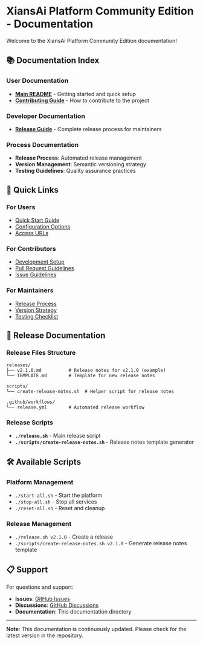 # XiansAi Platform Community Edition - Documentation

Welcome to the XiansAi Platform Community Edition documentation!

## 📚 Documentation Index

### User Documentation
- **[Main README](../README.md)** - Getting started and quick setup
- **[Contributing Guide](../CONTRIBUTING.md)** - How to contribute to the project

### Developer Documentation
- **[Release Guide](RELEASE_GUIDE.md)** - Complete release process for maintainers

### Process Documentation
- **Release Process**: Automated release management
- **Version Management**: Semantic versioning strategy
- **Testing Guidelines**: Quality assurance practices

## 🚀 Quick Links

### For Users
- [Quick Start Guide](../README.md#-quick-start)
- [Configuration Options](../README.md#-configuration)
- [Access URLs](../README.md#access-the-applications)

### For Contributors
- [Development Setup](../CONTRIBUTING.md#development-setup)
- [Pull Request Guidelines](../CONTRIBUTING.md#pull-request-guidelines)
- [Issue Guidelines](../CONTRIBUTING.md#issue-guidelines)

### For Maintainers
- [Release Process](RELEASE_GUIDE.md#-quick-release-process)
- [Version Strategy](RELEASE_GUIDE.md#-versioning-strategy)
- [Testing Checklist](RELEASE_GUIDE.md#-testing-before-release)

## 📖 Release Documentation

### Release Files Structure
```
releases/
├── v2.1.0.md          # Release notes for v2.1.0 (example)
└── TEMPLATE.md        # Template for new release notes

scripts/
└── create-release-notes.sh  # Helper script for release notes

.github/workflows/
└── release.yml        # Automated release workflow
```

### Release Scripts
- **`./release.sh`** - Main release script
- **`./scripts/create-release-notes.sh`** - Release notes template generator

## 🛠️ Available Scripts

### Platform Management
- `./start-all.sh` - Start the platform
- `./stop-all.sh` - Stop all services
- `./reset-all.sh` - Reset and cleanup

### Release Management
- `./release.sh v2.1.0` - Create a release
- `./scripts/create-release-notes.sh v2.1.0` - Generate release notes template

## 📋 Support

For questions and support:
- **Issues**: [GitHub Issues](https://github.com/flowmaxer-ai/community-edition/issues)
- **Discussions**: [GitHub Discussions](https://github.com/flowmaxer-ai/community-edition/discussions)
- **Documentation**: This documentation directory

---

**Note**: This documentation is continuously updated. Please check for the latest version in the repository. 